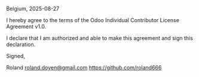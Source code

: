 Belgium, 2025-08-27

I hereby agree to the terms of the Odoo Individual Contributor License
Agreement v1.0.

I declare that I am authorized and able to make this agreement and sign this
declaration.

Signed,

Roland roland.doyen@gmail.com https://github.com/roland666